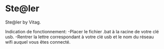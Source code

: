 # Ste@ler
Ste@ler by Vitag.

Indication de fonctionnement:
-Placer le fichier .bat à la racine de votre clé usb.
-Rentrer la lettre correspondant à votre clé usb et le nom du réseau wifi auquel vous êtes connecté.
